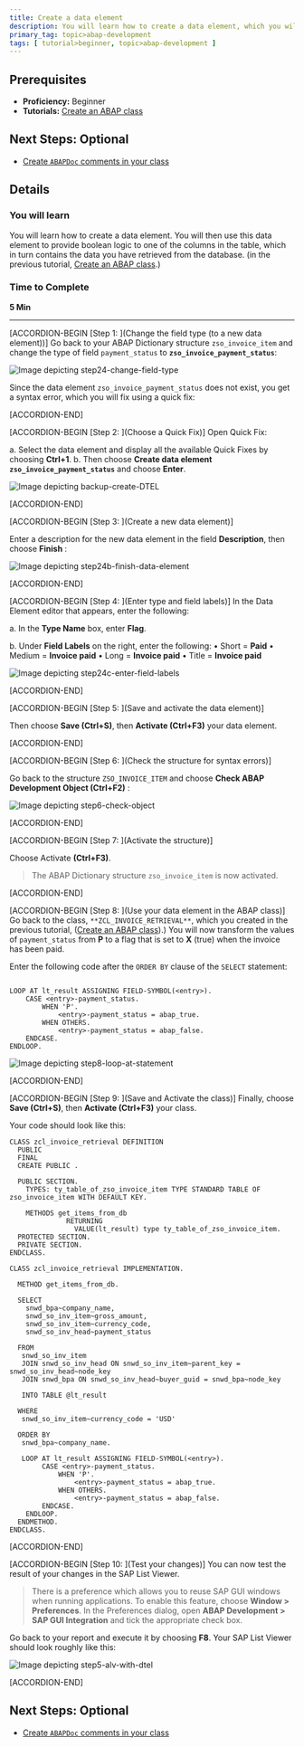 ```yaml
---
title: Create a data element
description: You will learn how to create a data element, which you will use in a later tutorial.
primary_tag: topic>abap-development
tags: [ tutorial>beginner, topic>abap-development ]
---
```


## Prerequisites  
 - **Proficiency:** Beginner
 - **Tutorials:**
[Create an ABAP class](https://www.sap.com/developer/tutorials/abap-dev-create-new-class.html)

## Next Steps: Optional
 - [Create `ABAPDoc` comments in your class](https://www.sap.com/developer/tutorials/abap-dev-create-abapdoc.html)

## Details
### You will learn  
You will learn how to create a data element. You will then use this data element to provide boolean logic to one of the columns in the table, which in turn contains the data you have retrieved from the database. (in the previous tutorial, [Create an ABAP class](https://www.sap.com/developer/tutorials/abap-dev-create-new-class.html).)


### Time to Complete
**5 Min**

---

[ACCORDION-BEGIN [Step 1: ](Change the field type (to a new data element))]
Go back to your ABAP Dictionary structure `zso_invoice_item` and change the type of field `payment_status` to **`zso_invoice_payment_status`**:

![Image depicting step24-change-field-type](step24-change-field-type.png)

Since the data element `zso_invoice_payment_status` does not exist, you get a syntax error, which you will fix using a quick fix:


[ACCORDION-END]

[ACCORDION-BEGIN [Step 2: ](Choose a Quick Fix)]
Open Quick Fix:

a. Select the data element and display all the available Quick Fixes by choosing **Ctrl+1**.
b. Then choose **Create data element `zso_invoice_payment_status`** and choose **Enter**.

![Image depicting backup-create-DTEL](backup-create-DTEL.png)


[ACCORDION-END]

[ACCORDION-BEGIN [Step 3: ](Create a new data element)]

Enter a description for the new data element in the field **Description**, then choose **Finish** :

![Image depicting step24b-finish-data-element](step24b-finish-data-element.png)


[ACCORDION-END]

[ACCORDION-BEGIN [Step 4: ](Enter type and field labels)]
In the Data Element editor that appears, enter the following:

a. In the **Type Name** box, enter **Flag**.

b. Under **Field Labels** on the right, enter the following:
•	Short = **Paid**
•	Medium = **Invoice paid**
•	Long = **Invoice paid**
•	Title = **Invoice paid**

![Image depicting step24c-enter-field-labels](step24c-enter-field-labels.png)


[ACCORDION-END]

[ACCORDION-BEGIN [Step 5: ](Save and activate the data element)]

Then choose **Save (Ctrl+S)**, then **Activate (Ctrl+F3)** your data element.


[ACCORDION-END]

[ACCORDION-BEGIN [Step 6: ](Check the structure for syntax errors)]

Go back to the structure `ZSO_INVOICE_ITEM` and choose **Check ABAP Development Object (Ctrl+F2)** :

![Image depicting step6-check-object](step6-check-object.png)


[ACCORDION-END]

[ACCORDION-BEGIN [Step 7: ](Activate the structure)]

Choose Activate **(Ctrl+F3)**.

> The ABAP Dictionary structure `zso_invoice_item` is now activated.


[ACCORDION-END]

[ACCORDION-BEGIN [Step 8: ](Use your data element in the ABAP class)]
Go back to the class, `**ZCL_INVOICE_RETRIEVAL**`, which you created in the previous tutorial, ([Create an ABAP class](https://www.sap.com/developer/tutorials/abap-dev-create-new-class.html)).)
You will now transform the values of `payment_status` from **P** to a flag that is set to **X** (true) when the invoice has been paid.

Enter the following code after the `ORDER BY` clause of the `SELECT` statement:

```ABAP

LOOP AT lt_result ASSIGNING FIELD-SYMBOL(<entry>).
    CASE <entry>-payment_status.
        WHEN 'P'.
            <entry>-payment_status = abap_true.
        WHEN OTHERS.
            <entry>-payment_status = abap_false.
    ENDCASE.
ENDLOOP.

```

![Image depicting step8-loop-at-statement](step8-loop-at-statement.png)


[ACCORDION-END]

[ACCORDION-BEGIN [Step 9: ](Save and Activate the class)]
Finally, choose **Save (Ctrl+S)**, then **Activate (Ctrl+F3)** your class.

Your code should look like this:

```ABAP
CLASS zcl_invoice_retrieval DEFINITION
  PUBLIC
  FINAL
  CREATE PUBLIC .

  PUBLIC SECTION.
    TYPES: ty_table_of_zso_invoice_item TYPE STANDARD TABLE OF zso_invoice_item WITH DEFAULT KEY.

    METHODS get_items_from_db
              RETURNING
                VALUE(lt_result) type ty_table_of_zso_invoice_item.
  PROTECTED SECTION.
  PRIVATE SECTION.
ENDCLASS.

CLASS zcl_invoice_retrieval IMPLEMENTATION.

  METHOD get_items_from_db.

  SELECT
    snwd_bpa~company_name,
    snwd_so_inv_item~gross_amount,
    snwd_so_inv_item~currency_code,
    snwd_so_inv_head~payment_status

  FROM
   snwd_so_inv_item
   JOIN snwd_so_inv_head ON snwd_so_inv_item~parent_key = snwd_so_inv_head~node_key
   JOIN snwd_bpa ON snwd_so_inv_head~buyer_guid = snwd_bpa~node_key

   INTO TABLE @lt_result

  WHERE
   snwd_so_inv_item~currency_code = 'USD'

  ORDER BY
   snwd_bpa~company_name.

   LOOP AT lt_result ASSIGNING FIELD-SYMBOL(<entry>).
        CASE <entry>-payment_status.
            WHEN 'P'.
                <entry>-payment_status = abap_true.
            WHEN OTHERS.
                <entry>-payment_status = abap_false.
        ENDCASE.
    ENDLOOP.
  ENDMETHOD.
ENDCLASS.
```

[ACCORDION-END]

[ACCORDION-BEGIN [Step 10: ](Test your changes)]
You can now test the result of your changes in the SAP List Viewer.

> There is a preference which allows you to reuse SAP GUI windows when running applications. To enable this feature, choose **Window > Preferences**. In the Preferences dialog, open **ABAP Development > SAP GUI Integration** and tick the appropriate check box.

Go back to your report and execute it by choosing **F8**. Your SAP List Viewer should look roughly like this:

![Image depicting step5-alv-with-dtel](step5-alv-with-dtel.png)


[ACCORDION-END]

## Next Steps: Optional
 - [Create `ABAPDoc` comments in your class](https://www.sap.com/developer/tutorials/abap-dev-create-abapdoc.html)
